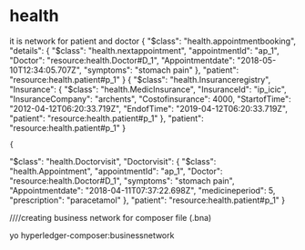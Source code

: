 # health

it is network for patient and doctor 
    {
    "$class": "health.appointmentbooking",
    "details": {
        "$class": "health.nextappointment",
        "appointmentId": "ap_1",
        "Doctor": "resource:health.Doctor#D_1",
        "Appointmentdate": "2018-05-10T12:34:05.707Z",
        "symptoms": "stomach pain"
    },
    "patient": "resource:health.patient#p_1"
    }
{
  "$class": "health.Insuranceregistry",
  "Insurance": {
    "$class": "health.MedicInsurance",
    "InsuranceId": "ip_icic",
    "InsuranceCompany": "archents",
    "Costofinsurance": 4000,
    "StartofTime": "2012-04-12T06:20:33.719Z",
    "EndofTime": "2019-04-12T06:20:33.719Z",
    "patient": "resource:health.patient#p_1"
  },
  "patient": "resource:health.patient#p_1"
}


    {
  "$class": "health.Doctorvisit",
  "Doctorvisit": {
    "$class": "health.Appointment",
    "appointmentId": "ap_1",
    "Doctor": "resource:health.Doctor#D_1",
    "symptoms": "stomach pain",
    "Appointmentdate": "2018-04-11T07:37:22.698Z",
    "medicineperiod": 5,
    "prescription": "paracetamol"
  },
  "patient": "resource:health.patient#p_1"
}


////creating business network for composer file (.bna)

yo hyperledger-composer:businessnetwork